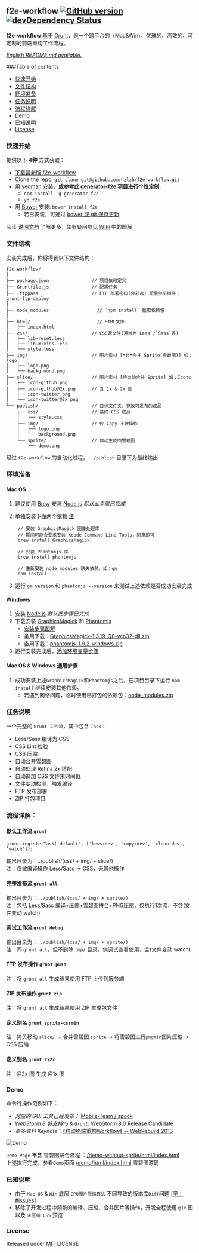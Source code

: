 ## f2e-workflow  [![GitHub version](https://badge.fury.io/gh/hzlzh%2Ff2e-workflow.png)](http://badge.fury.io/gh/hzlzh%2Ff2e-workflow) [![devDependency Status](https://david-dm.org/hzlzh/f2e-workflow/dev-status.png?theme=shields.io)](https://david-dm.org/hzlzh/f2e-workflow#info=devDependencies)

**f2e-workflow** 基于 [Grunt]，是一个跨平台的（Mac&Win）、优雅的、高效的、可定制的前端重构工作流程。

*[English README.md available.](https://github.com/hzlzh/Grunt-Workflow/blob/master/README.md)*   

###Table of contents

* [快速开始](#quick-start)
* [文件结构](#whats-included)
* [环境准备](#system-environment)
* [任务说明](#documentation)
* [流程详解](#task-details)
* [Demo](#demo)
* [已知说明](#know-issues)
* [License](#license)

### <a name="quick-start"></a>快速开始

提供以下 **4种** 方式获取：

- [下载最新版 f2e-workflow](https://github.com/hzlzh/f2e-workflow/archive/master.zip)
- Clone the repo: `git clone git@github.com:hzlzh/f2e-workflow.git`
- 用 [yeoman](http://yeoman.io/) 安装，**或参考此 [generator-f2e] 项目进行个性定制:** 
	- `npm install -g generator-f2e`
	- `yo f2e`
- 用 [Bower](http://bower.io/) 安装: `bower install f2e`
	- 若已安装，可通过 [bower 或 git 保持更新](https://github.com/hzlzh/f2e-workflow/issues/7) 

阅读 [说明文档] 了解更多，如有疑问参见 [Wiki] 中的图解

### <a name="whats-included"></a>文件结构

安装完成后，你将得到以下文件结构：

```
f2e-workflow/
│
├── package.json                // 项目依赖定义
├── Gruntfile.js                // 配置任务
├── .ftppass                    // FTP 部署密码(非必选) 配置参见插件：grunt-ftp-deploy
│
├── node_modules    			  // `npm install` 拉取依赖包
│
├── html/                   	  // HTML文件
│   └── index.html
├── css/                        // CSS源文件(通常为`Less`/`Sass`等)
│   ├── lib-reset.less
│   ├── lib-mixins.less
│   └── style.less
├── img/                        // 图片素材 [*非*合并 Sprite(雪碧图)] 如：logo
│   ├── logo.png
│   └── background.png
├── slice/                      // 图片素材 [待自动合并 Sprite] 如：Icons
│   ├── icon-github.png
│   ├── icon-github@2x.png      // 含 1x & 2x 图
│   ├── icon-twitter.png
│   └── icon-twitter@2x.png
└── publish/                    // 目标文件夹，存放可发布的成品
    ├── css/                    // 最终 CSS 成品
    │   └── style.css
    ├── img/                    // 仅 Copy 不做操作
    │   ├── logo.png
    │   └── background.png
    └── sprite/                 // 自动生成的雪碧图
        └── demo.png
```
经过 `f2e-workflow` 的自动化过程，`../publish` 目录下为最终输出

### <a name="system-environment"></a>环境准备

#### Mac OS

1. 建议使用 [Brew] 安装 [Node.js] *默认此步骤已完成*
2. 单独安装下面两个依赖 [注](https://github.com/Ensighten/spritesmith#requirements)

        // 安装 GraphicsMagick 图像处理库
        // 期间可能会要求安装 Xcode Command Line Tools，同意即可
        brew install GraphicsMagick
        
        // 安装 Phantomjs 库
        brew install phantomjs
        
        // 重新安装 node_modules 缺失依赖，如：gm
        npm install

3. 运行 `gm version` 和 `phantomjs --version` 来测试上述依赖是否成功安装完成

#### Windows

1. 安装 [Node.js] *默认此步骤已完成*
2. 下载安装 [GraphicsMagick] 和 [Phantomjs]  
    * [安装步骤图解](https://github.com/hzlzh/f2e-workflow/issues/2)  
    * 备用下载：[GraphicsMagick-1.3.19-Q8-win32-dll.zip](https://raw.github.com/hzlzh/f2e-workflow/assets/download/GraphicsMagick-1.3.19-Q8-win32-dll.zip)
    * 备用下载：[phantomjs-1.9.2-windows.zip](https://raw.github.com/hzlzh/f2e-workflow/assets/download/phantomjs-1.9.2-windows.zip)
3. 运行安装完成后，[添加环境变量步骤](https://github.com/hzlzh/f2e-workflow/issues/6)

#### Mac OS & Windows 通用步骤

1. 成功安装上述`GraphicsMagick`和`Phantomjs`之后，在项目目录下运行 `npm install` 继续安装其他依赖。
    * 若遇到网络问题，临时使用已打包的依赖包：[node_modules.zip](https://raw.github.com/hzlzh/f2e-workflow/assets/download/node_modules.zip)

### <a name="documentation"></a>任务说明

一个完整的 `Grunt 工作流`，其中包含 `Task`：

* Less/Sass 编译为 CSS
* CSS Lint 检验
* CSS 压缩
* 自动合并雪碧图
* 自动处理 Retina 2x 适配
* 自动追加 CSS 文件末时间戳
* 文件变动检测，触发编译
* FTP 发布部署
* ZIP 打包项目

### <a name="task-details"></a>流程详解：

#### 默认工作流 `grunt`

`grunt.registerTask('default', ['less:dev', 'copy:dev', 'clean:dev', 'watch']);`

输出目录为：../publish/(css/ + img/ + slice/)  
注：仅做编译操作 Less/Sass -> CSS，无其他操作  

#### 完整发布流 `grunt all`

输出目录为：`../publish/(css/ + img/ + sprite/)`  
注：包括 Less/Sass 编译+压缩+雪碧图拼合+PNG压缩，仅执行1次流，不含(文件变动 watch)

#### 调试工作流 `grunt debug`

输出目录为：`../publish/(css/ + img/ + sprite/)`  
注：同 `grunt all`，但不删除 `tmp/` 目录，供调试查看使用，含(文件变动 watch)

#### FTP 发布操作 `grunt push`

注：将 `grunt all` 生成结果使用 FTP 上传到服务端

#### ZIP 发布操作 `grunt zip`

注：将 `grunt all` 生成结果使用 ZIP 生成包文件  

#### 定义别名 `grunt sprite-cssmin`

注：拷贝移动 `slice/` -> 合并雪碧图 `sprite` -> 将雪碧图进行`pngmin`图片压缩 -> CSS 压缩

#### 定义别名 `grunt 2x2x`

注：@2x 图 生成 @1x 图

### <a name="demo"></a>Demo

命令行操作范例如下： 

* *对应的 GUI 工具已经发布：* [Mobile-Team / spock](https://github.com/Mobile-Team/spock)  
* *WebStorm 8 将支持`Yo` & `Grunt`:* [WebStorm 8.0 Release Candidate](http://blog.jetbrains.com/webstorm/2014/03/webstorm-8-rc/)
* *更多资料 Keynote：*[《移动终端重构Workflow》 -- WebRebuild 2013](https://speakerdeck.com/hzlzh/webrebuild-2013-yi-dong-zhong-duan-zhong-gou-workflow)

![Demo](https://f.cloud.github.com/assets/1049575/2406255/386e803c-aa67-11e3-982b-36590d24f459.gif)

`Demo Page` **不含** 雪碧图拼合流程 ：[/demo-without-sprite/html/index.html](http://hzlzh.github.io/f2e-workflow/demo-without-sprite/html/index.html)  
上述执行完成，参看`Demo`页面 [/demo/html/index.html](http://hzlzh.github.io/f2e-workflow/demo/html/index.html) 雪碧图源码

### <a name="know-issues"></a>已知说明

* 由于 `Mac OS` & `Win` 底层 `CPU图片压缩算法` 不同导致的版本库`Diff`问题 [\[见：#issues\]](https://github.com/zauni/pngmin/issues/6)
* 移除了开发过程中频繁的编译、压缩、合并图片等操作，开发全程使用 `@1x` 图以及 `未压缩 CSS` 预览

### <a name="license"></a>License

Released under [MIT] LICENSE

[MIT]: http://rem.mit-license.org/
[Grunt]: http://gruntjs.com/
[说明文档]: https://github.com/hzlzh/f2e-workflow#details
[Wiki]: https://github.com/hzlzh/f2e-workflow/issues
[Brew]: http://brew.sh/
[Node.js]: http://nodejs.org/
[GraphicsMagick]: http://www.graphicsmagick.org/
[Phantomjs]: http://phantomjs.org/
[generator-f2e]: https://github.com/hzlzh/generator-f2e 'Generator F2E'